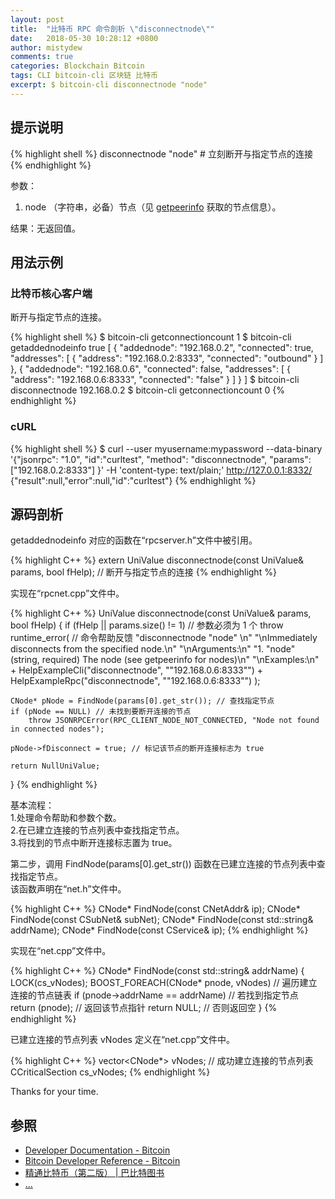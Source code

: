 ```yaml
---
layout: post
title:  "比特币 RPC 命令剖析 \"disconnectnode\""
date:   2018-05-30 10:28:12 +0800
author: mistydew
comments: true
categories: Blockchain Bitcoin
tags: CLI bitcoin-cli 区块链 比特币
excerpt: $ bitcoin-cli disconnectnode "node"
---
```

## 提示说明

{% highlight shell %}
disconnectnode "node" # 立刻断开与指定节点的连接
{% endhighlight %}

参数：<br>
1. node （字符串，必备）节点（见 [getpeerinfo](/blog/2018/05/bitcoin-rpc-command-getpeerinfo.html) 获取的节点信息）。

结果：无返回值。

## 用法示例

### 比特币核心客户端

断开与指定节点的连接。

{% highlight shell %}
$ bitcoin-cli getconnectioncount
1
$ bitcoin-cli getaddednodeinfo true
[
  {
    "addednode": "192.168.0.2",
    "connected": true,
    "addresses": [
      {
        "address": "192.168.0.2:8333",
        "connected": "outbound"
      }
    ]
  }, 
  {
    "addednode": "192.168.0.6",
    "connected": false,
    "addresses": [
      {
        "address": "192.168.0.6:8333",
        "connected": "false"
      }
    ]
  }
]
$ bitcoin-cli disconnectnode 192.168.0.2
$ bitcoin-cli getconnectioncount
0
{% endhighlight %}

### cURL

{% highlight shell %}
$ curl --user myusername:mypassword --data-binary '{"jsonrpc": "1.0", "id":"curltest", "method": "disconnectnode", "params": ["192.168.0.2:8333"] }' -H 'content-type: text/plain;' http://127.0.0.1:8332/
{"result":null,"error":null,"id":"curltest"}
{% endhighlight %}

## 源码剖析
getaddednodeinfo 对应的函数在“rpcserver.h”文件中被引用。

{% highlight C++ %}
extern UniValue disconnectnode(const UniValue& params, bool fHelp); // 断开与指定节点的连接
{% endhighlight %}

实现在“rpcnet.cpp”文件中。

{% highlight C++ %}
UniValue disconnectnode(const UniValue& params, bool fHelp)
{
    if (fHelp || params.size() != 1) // 参数必须为 1 个
        throw runtime_error( // 命令帮助反馈
            "disconnectnode \"node\" \n"
            "\nImmediately disconnects from the specified node.\n"
            "\nArguments:\n"
            "1. \"node\"     (string, required) The node (see getpeerinfo for nodes)\n"
            "\nExamples:\n"
            + HelpExampleCli("disconnectnode", "\"192.168.0.6:8333\"")
            + HelpExampleRpc("disconnectnode", "\"192.168.0.6:8333\"")
        );

    CNode* pNode = FindNode(params[0].get_str()); // 查找指定节点
    if (pNode == NULL) // 未找到要断开连接的节点
        throw JSONRPCError(RPC_CLIENT_NODE_NOT_CONNECTED, "Node not found in connected nodes");

    pNode->fDisconnect = true; // 标记该节点的断开连接标志为 true

    return NullUniValue;
}
{% endhighlight %}

基本流程：<br>
1.处理命令帮助和参数个数。<br>
2.在已建立连接的节点列表中查找指定节点。<br>
3.将找到的节点中断开连接标志置为 true。

第二步，调用 FindNode(params[0].get_str()) 函数在已建立连接的节点列表中查找指定节点。<br>
该函数声明在“net.h”文件中。

{% highlight C++ %}
CNode* FindNode(const CNetAddr& ip);
CNode* FindNode(const CSubNet& subNet);
CNode* FindNode(const std::string& addrName);
CNode* FindNode(const CService& ip);
{% endhighlight %}

实现在“net.cpp”文件中。

{% highlight C++ %}
CNode* FindNode(const std::string& addrName)
{
    LOCK(cs_vNodes);
    BOOST_FOREACH(CNode* pnode, vNodes) // 遍历建立连接的节点链表
        if (pnode->addrName == addrName) // 若找到指定节点
            return (pnode); // 返回该节点指针
    return NULL; // 否则返回空
}
{% endhighlight %}

已建立连接的节点列表 vNodes 定义在“net.cpp”文件中。

{% highlight C++ %}
vector<CNode*> vNodes; // 成功建立连接的节点列表
CCriticalSection cs_vNodes;
{% endhighlight %}

Thanks for your time.

## 参照
* [Developer Documentation - Bitcoin](https://bitcoin.org/en/developer-documentation)
* [Bitcoin Developer Reference - Bitcoin](https://bitcoin.org/en/developer-reference#disconnectnode)
* [精通比特币（第二版） \| 巴比特图书](http://book.8btc.com/masterbitcoin2cn)
* [...](https://github.com/mistydew/blockchain)
